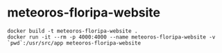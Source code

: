 # meteoros-floripa-website

```console
docker build -t meteoros-floripa-website .
docker run -it --rm -p 4000:4000 --name meteoros-floripa-website -v `pwd`:/usr/src/app meteoros-floripa-website
```
